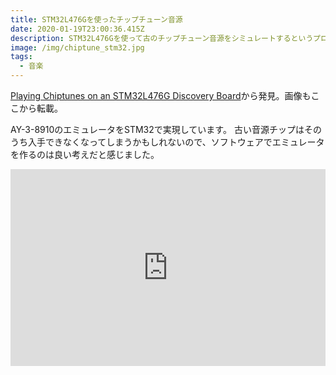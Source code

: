 ```yaml
---
title: STM32L476Gを使ったチップチューン音源
date: 2020-01-19T23:00:36.415Z
description: STM32L476Gを使って古のチップチューン音源をシミュレートするというプロジェクトを紹介します。
image: /img/chiptune_stm32.jpg
tags:
  - 音楽
---
```

[Playing Chiptunes on an STM32L476G Discovery Board](http://www.deater.net/weave/vmwprod/hardware/stm32l476_chiptune/)から発見。画像もここから転載。

AY-3-8910のエミュレータをSTM32で実現しています。
古い音源チップはそのうち入手できなくなってしまうかもしれないので、ソフトウェアでエミュレータを作るのは良い考えだと感じました。

<iframe width="100%" height="315" src="https://www.youtube.com/embed/7K-XTpMUrH0" frameborder="0" allow="accelerometer; autoplay; encrypted-media; gyroscope; picture-in-picture" allowfullscreen></iframe>
